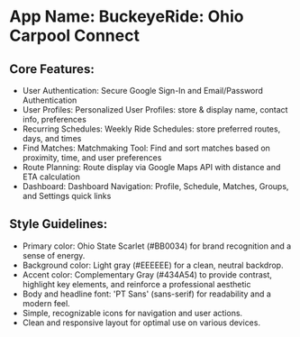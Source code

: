 # **App Name**: BuckeyeRide: Ohio Carpool Connect

## Core Features:

- User Authentication: Secure Google Sign-In and Email/Password Authentication
- User Profiles: Personalized User Profiles: store & display name, contact info, preferences
- Recurring Schedules: Weekly Ride Schedules: store preferred routes, days, and times
- Find Matches: Matchmaking Tool: Find and sort matches based on proximity, time, and user preferences
- Route Planning: Route display via Google Maps API with distance and ETA calculation
- Dashboard: Dashboard Navigation: Profile, Schedule, Matches, Groups, and Settings quick links

## Style Guidelines:

- Primary color: Ohio State Scarlet (#BB0034) for brand recognition and a sense of energy.
- Background color: Light gray (#EEEEEE) for a clean, neutral backdrop.
- Accent color: Complementary Gray (#434A54) to provide contrast, highlight key elements, and reinforce a professional aesthetic
- Body and headline font: 'PT Sans' (sans-serif) for readability and a modern feel.
- Simple, recognizable icons for navigation and user actions.
- Clean and responsive layout for optimal use on various devices.